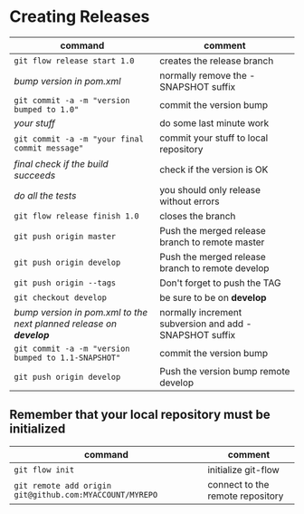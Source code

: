 # Creating Releases


command | comment
--------|-----
`git flow release start 1.0` | creates the release branch
_bump version in pom.xml_ | normally remove the -SNAPSHOT suffix
`git commit -a -m "version bumped to 1.0"` | commit the version bump
_your stuff_ | do some last minute work
`git commit -a -m "your final commit message"` | commit your stuff to local repository
_final check if the build succeeds_ | check if the version is OK
_do all the tests_ | you should only release without errors
`git flow release finish 1.0` | closes the branch
`git push origin master` | Push the merged release branch to remote master
`git push origin develop` | Push the merged release branch to remote develop
`git push origin --tags` | Don't forget to push the TAG
`git checkout develop` | be sure to be on **develop**
_bump version in pom.xml to the next planned release on **develop**_| normally increment subversion and add -SNAPSHOT suffix
`git commit -a -m "version bumped to 1.1-SNAPSHOT"` | commit the version bump
`git push origin develop` | Push the version bump remote develop




## Remember that your local repository must be initialized

command | comment
--------|-----
`git flow init` | initialize git-flow
`git remote add origin git@github.com:MYACCOUNT/MYREPO` | connect to the remote repository
